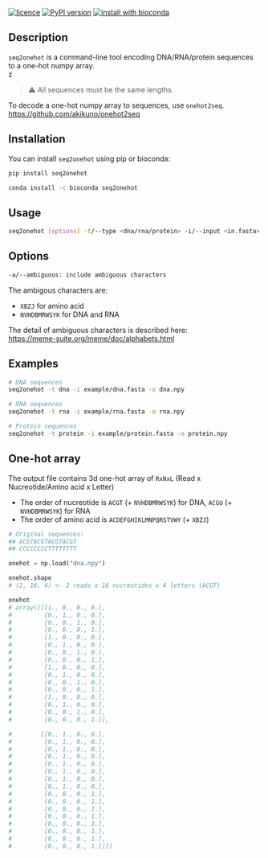 [![licence](https://img.shields.io/badge/License-MIT-blue.svg?style=flat-square)](https://choosealicense.com/licenses/mit/)
[![PyPI version](https://img.shields.io/badge/Install%20with-PyPI-brightgreen.svg?style=flat-square)](https://pypi.org/project/seq2onehot/)
[![install with bioconda](https://img.shields.io/badge/Install%20with-Bioconda-brightgreen.svg?style=flat-square)](https://anaconda.org/bioconda/seq2onehot)

## Description

`seq2onehot` is a command-line tool encoding DNA/RNA/protein sequences to a one-hot numpy array.  
z
> :warning: All sequences must be the same lengths.

To decode a one-hot numpy array to sequences, use `onehot2seq`.  
https://github.com/akikuno/onehot2seq


## Installation

You can install `seq2onehot` using pip or bioconda:

```bash
pip install seq2onehot
```

```bash
conda install -c bioconda seq2onehot
```


## Usage

```bash
seq2onehot [options] -t/--type <dna/rna/protein> -i/--input <in.fasta> -o/--output <out.npy>
```

## Options

```bash
-a/--ambiguous: include ambiguous characters
```

The ambigous characters are:
- `XBZJ` for amino acid
- `NVHDBMRWSYK` for DNA and RNA

The detail of ambiguous characters is described here:  
https://meme-suite.org/meme/doc/alphabets.html


## Examples

```bash
# DNA sequences
seq2onehot -t dna -i example/dna.fasta -o dna.npy

# RNA sequences
seq2onehot -t rna -i example/rna.fasta -o rna.npy

# Protein sequences
seq2onehot -t protein -i example/protein.fasta -o protein.npy

```

## One-hot array

The output file contains 3d one-hot array of `RxNxL` (Read x Nucreotide/Amino acid x Letter)

- The order of nucreotide is `ACGT` (+ `NVHDBMRWSYK`) for DNA, `ACGU` (+ `NVHDBMRWSYK`) for RNA
- The order of amino acid is `ACDEFGHIKLMNPQRSTVWY` (+ `XBZJ`)

```python
# Original sequences:
## ACGTACGTACGTACGT
## CCCCCCCCTTTTTTTT

onehot = np.load("dna.npy")

onehot.shape
# (2, 16, 4) <- 2 reads x 16 nucreotides x 4 letters (ACGT)

onehot
# array([[[1., 0., 0., 0.],
#         [0., 1., 0., 0.],
#         [0., 0., 1., 0.],
#         [0., 0., 0., 1.],
#         [1., 0., 0., 0.],
#         [0., 1., 0., 0.],
#         [0., 0., 1., 0.],
#         [0., 0., 0., 1.],
#         [1., 0., 0., 0.],
#         [0., 1., 0., 0.],
#         [0., 0., 1., 0.],
#         [0., 0., 0., 1.],
#         [1., 0., 0., 0.],
#         [0., 1., 0., 0.],
#         [0., 0., 1., 0.],
#         [0., 0., 0., 1.]],

#        [[0., 1., 0., 0.],
#         [0., 1., 0., 0.],
#         [0., 1., 0., 0.],
#         [0., 1., 0., 0.],
#         [0., 1., 0., 0.],
#         [0., 1., 0., 0.],
#         [0., 1., 0., 0.],
#         [0., 1., 0., 0.],
#         [0., 0., 0., 1.],
#         [0., 0., 0., 1.],
#         [0., 0., 0., 1.],
#         [0., 0., 0., 1.],
#         [0., 0., 0., 1.],
#         [0., 0., 0., 1.],
#         [0., 0., 0., 1.],
#         [0., 0., 0., 1.]]])
```

